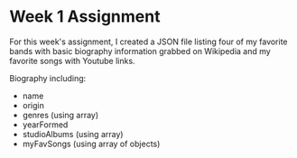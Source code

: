 # Week 1 Assignment

For this week's assignment, I created a JSON file listing four of my favorite bands with basic biography information grabbed on Wikipedia and my favorite songs with Youtube links. 

Biography including:
* name
* origin
* genres (using array)
* yearFormed
* studioAlbums (using array)
* myFavSongs (using array of objects)
